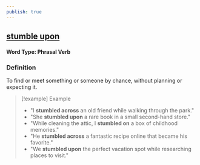 ```yaml
---
publish: true
---
```

## [stumble upon](https://dictionary.cambridge.org/dictionary/english/stumble-upon)

#### Word Type: Phrasal Verb

### Definition
To find or meet something or someone by chance, without planning or expecting it.

> [!example] Example
> 
> - "I **stumbled across** an old friend while walking through the park."
> - "She **stumbled upon** a rare book in a small second-hand store."
> - "While cleaning the attic, I **stumbled on** a box of childhood memories."
> - "He **stumbled across** a fantastic recipe online that became his favorite."
> - "We **stumbled upon** the perfect vacation spot while researching places to visit."
